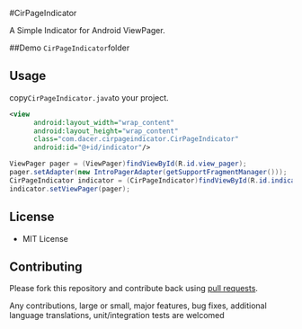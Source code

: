 #CirPageIndicator

A Simple Indicator for Android ViewPager.

##Demo
`CirPageIndicator`folder

## Usage
copy`CirPageIndicator.java`to your project.

```xml
<view
	  android:layout_width="wrap_content"
	  android:layout_height="wrap_content"
	  class="com.dacer.cirpageindicator.CirPageIndicator"
	  android:id="@+id/indicator"/>
```

```java
ViewPager pager = (ViewPager)findViewById(R.id.view_pager);
pager.setAdapter(new IntroPagerAdapter(getSupportFragmentManager()));
CirPageIndicator indicator = (CirPageIndicator)findViewById(R.id.indicator);
indicator.setViewPager(pager);
```


## License

* MIT License

## Contributing

Please fork this repository and contribute back using
[pull requests](https://github.com/github/android/pulls).

Any contributions, large or small, major features, bug fixes, additional
language translations, unit/integration tests are welcomed